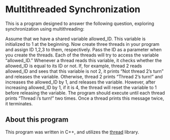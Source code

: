 # Multithreaded Synchronization

This is a program designed to answer the following question, exploring
synchronization using multithreading:

Assume that we have a shared variable allowed_ID.
This variable is initialized to 1 at the beginning. Now create three threads
in your program and assign ID 1,2,3 to them, respectively. Pass the ID as a
parameter when you create the threads. Each of the threads will try to access
the variable “allowed_ID.” Whenever a thread reads this variable, it checks
whether the allowed_ID is equal to its ID or not. If, for example, thread 2
reads allowed_ID and sees that this variable is not 2, it prints “Not thread
2’s turn” and releases the variable. Otherwise, thread 2 prints “Thread 2’s
turn!” and increases the allowed_ID by 1, and releases the variable. However,
after increasing allowed_ID by 1, if it is 4, the thread will reset the
variable to 1 before releasing the variable. The program should execute until
each thread prints “Thread i’s turn!” two times. Once a thread prints this
message twice, it terminates.

## About this program

This program was written in C++, and utilizes the [thread](https://www.cplusplus.com/reference/thread/thread/)
library.
